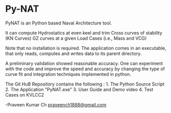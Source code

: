 # Py-NAT
PyNAT is an Python based Naval Architecture tool.

It can compute
	Hydrostatics at even keel and trim
	Cross curves of stability (KN Curves)
	GZ curves at a given Load Cases (i.e., Mass and VCG)

Note that no installation is required. The application comes in an executable, that only reads, computes and writes data to its parent directory.

A preliminary validation showed reasonable accuracy. One can experiment with the code and improve the speed and accuracy by changing the type of curve fit and integration techniques implemented in python.

The Git HuB Repository contains the following :
	1. The Python Source Script
	2. The Application "PyNAT.exe"
	3. User Guide and Demo video
	4. Test Cases on KVLCC2 


-Praveen Kumar Ch
praveench1888@gmail.com
